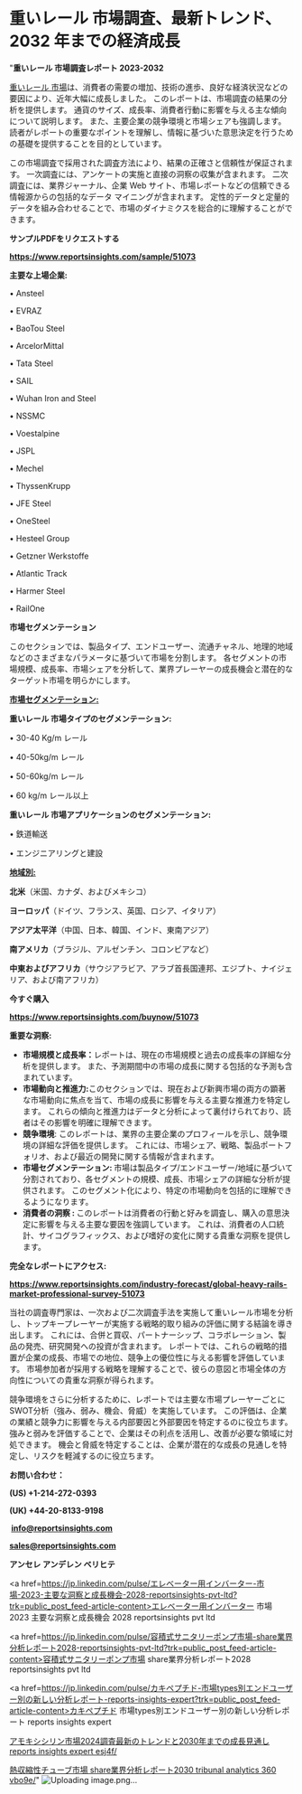 # 重いレール 市場調査、最新トレンド、2032 年までの経済成長

"<strong>重いレール 市場調査レポート 2023-2032</strong>

<a href=https://www.reportsinsights.com/sample/51073>重いレール 市場</a>は、消費者の需要の増加、技術の進歩、良好な経済状況などの要因により、近年大幅に成長しました。 このレポートは、市場調査の結果の分析を提供します。 通貨のサイズ、成長率、消費者行動に影響を与える主な傾向について説明します。 また、主要企業の競争環境と市場シェアも強調します。 読者がレポートの重要なポイントを理解し、情報に基づいた意思決定を行うための基礎を提供することを目的としています。

この市場調査で採用された調査方法により、結果の正確さと信頼性が保証されます。 一次調査には、アンケートの実施と直接の洞察の収集が含まれます。 二次調査には、業界ジャーナル、企業 Web サイト、市場レポートなどの信頼できる情報源からの包括的なデータ マイニングが含まれます。 定性的データと定量的データを組み合わせることで、市場のダイナミクスを総合的に理解することができます。

<strong><b>サンプルPDFをリクエストする</b></strong>

<a href=https://www.reportsinsights.com/sample/51073><strong><u>https://www.reportsinsights.com/sample/51073</u></strong></a>

<strong>主要な上場企業:</strong>

• Ansteel

• EVRAZ

• BaoTou Steel

• ArcelorMittal

• Tata Steel

• SAIL

• Wuhan Iron and Steel

• NSSMC

• Voestalpine

• JSPL

• Mechel

• ThyssenKrupp

• JFE Steel

• OneSteel

• Hesteel Group

• Getzner Werkstoffe

• Atlantic Track

• Harmer Steel

• RailOne

<strong>市場セグメンテーション</strong>

このセクションでは、製品タイプ、エンドユーザー、流通チャネル、地理的地域などのさまざまなパラメータに基づいて市場を分割します。 各セグメントの市場規模、成長率、市場シェアを分析して、業界プレーヤーの成長機会と潜在的なターゲット市場を明らかにします。

<strong><u>市場セグメンテーション</u></strong><strong><u>:</u></strong>

<strong>重いレール 市場タイプのセグメンテーション:</strong>

• 30-40 Kg/m レール

• 40-50kg/m レール

• 50-60kg/m レール

• 60 kg/m レール以上

<strong>重いレール 市場アプリケーションのセグメンテーション:</strong>

• 鉄道輸送

• エンジニアリングと建設

<strong><u>地域別</u></strong><strong><u>:</u></strong>

<strong>北米</strong>（米国、カナダ、およびメキシコ）

<strong>ヨーロッパ</strong>（ドイツ、フランス、英国、ロシア、イタリア）

<strong>アジア太平洋</strong>（中国、日本、韓国、インド、東南アジア）

<strong>南アメリカ</strong>（ブラジル、アルゼンチン、コロンビアなど）

<strong>中東およびアフリカ</strong>（サウジアラビア、アラブ首長国連邦、エジプト、ナイジェリア、および南アフリカ）

<strong>今すぐ購入</strong>

<a href=https://www.reportsinsights.com/buynow/51073><strong><u>https://www.reportsinsights.com/buynow/51073</u></strong></a>

<strong>重要な洞察:</strong>
<ul>
  <li><strong>市場規模と成長率：</strong>レポートは、現在の市場規模と過去の成長率の詳細な分析を提供します。 また、予測期間中の市場の成長に関する包括的な予測も含まれています。</li>
  <li><strong>市場動向と推進力:</strong>このセクションでは、現在および新興市場の両方の顕著な市場動向に焦点を当て、市場の成長に影響を与える主要な推進力を特定します。 これらの傾向と推進力はデータと分析によって裏付けられており、読者はその影響を明確に理解できます。</li>
  <li><strong>競争環境</strong>: このレポートは、業界の主要企業のプロフィールを示し、競争環境の詳細な評価を提供します。 これには、市場シェア、戦略、製品ポートフォリオ、および最近の開発に関する情報が含まれます。</li>
  <li><strong>市場セグメンテーション: </strong>市場は製品タイプ/エンドユーザー/地域に基づいて分割されており、各セグメントの規模、成長、市場シェアの詳細な分析が提供されます。 このセグメント化により、特定の市場動向を包括的に理解できるようになります。</li>
  <li><strong>消費者の洞察 : </strong>このレポートは消費者の行動と好みを調査し、購入の意思決定に影響を与える主要な要因を強調しています。 これは、消費者の人口統計、サイコグラフィックス、および嗜好の変化に関する貴重な洞察を提供します。</li>
</ul>
<strong>完全なレポートにアクセス:</strong>

<a href=https://www.reportsinsights.com/industry-forecast/global-heavy-rails-market-professional-survey-51073><strong><u><b>https://www.reportsinsights.com/industry-forecast/global-heavy-rails-market-professional-survey-51073</b></u></strong></a>

当社の調査専門家は、一次および二次調査手法を実施して重いレール市場を分析し、トップキープレーヤーが実施する戦略的取り組みの評価に関する結論を導き出します。 これには、合併と買収、パートナーシップ、コラボレーション、製品の発売、研究開発への投資が含まれます。 レポートでは、これらの戦略的措置が企業の成長、市場での地位、競争上の優位性に与える影響を評価しています。 市場参加者が採用する戦略を理解することで、彼らの意図と市場全体の方向性についての貴重な洞察が得られます。

競争環境をさらに分析するために、レポートでは主要な市場プレーヤーごとにSWOT分析（強み、弱み、機会、脅威）を実施しています。 この評価は、企業の業績と競争力に影響を与える内部要因と外部要因を特定するのに役立ちます。 強みと弱みを評価することで、企業はその利点を活用し、改善が必要な領域に対処できます。 機会と脅威を特定することは、企業が潜在的な成長の見通しを特定し、リスクを軽減するのに役立ちます。

<strong>お問い合わせ：</strong>

<strong>(US) +1-214-272-0393</strong>

<strong>(UK) +44-20-8133-9198</strong>

<strong> </strong><a href=info@reportsinsights.com><strong><u>info@reportsinsights.com</u></strong></a>

<a href=sales@reportsinsights.com><strong><u>sales@reportsinsights.com</u></strong></a>

<strong>アンセレ アンデレン ベリヒテ</strong>

<a href=https://jp.linkedin.com/pulse/エレベーター用インバーター-市場-2023-主要な洞察と成長機会-2028-reportsinsights-pvt-ltd?trk=public_post_feed-article-content>エレベーター用インバーター 市場 2023 主要な洞察と成長機会 2028 reportsinsights pvt ltd</a>

<a href=https://jp.linkedin.com/pulse/容積式サニタリーポンプ市場-share業界分析レポート2028-reportsinsights-pvt-ltd?trk=public_post_feed-article-content>容積式サニタリーポンプ市場 share業界分析レポート2028 reportsinsights pvt ltd</a>

<a href=https://jp.linkedin.com/pulse/カキペプチド-市場types別エンドユーザー別の新しい分析レポート-reports-insights-expert?trk=public_post_feed-article-content>カキペプチド 市場types別エンドユーザー別の新しい分析レポート reports insights expert</a>

<a href=https://www.linkedin.com/pulse/アモキシシリン市場2024調査最新のトレンドと2030年までの成長見通し-reports-insights-expert-esj4f/>アモキシシリン市場2024調査最新のトレンドと2030年までの成長見通し reports insights expert esj4f/</a>

<a href=https://www.linkedin.com/pulse/熱収縮性チューブ市場-share業界分析レポート2030-tribunal-analytics-360-vbo9e/>熱収縮性チューブ市場 share業界分析レポート2030 tribunal analytics 360 vbo9e/</a>"
![Uploading image.png…]()
